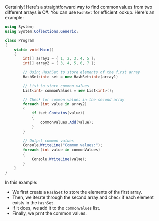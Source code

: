 Certainly! Here's a straightforward way to find common values from two different arrays in C#. You can use `HashSet` for efficient lookup. Here's an example:

```csharp
using System;
using System.Collections.Generic;

class Program
{
    static void Main()
    {
        int[] array1 = { 1, 2, 3, 4, 5 };
        int[] array2 = { 3, 4, 5, 6, 7 };

        // Using HashSet to store elements of the first array
        HashSet<int> set = new HashSet<int>(array1);

        // List to store common values
        List<int> commonValues = new List<int>();

        // Check for common values in the second array
        foreach (int value in array2)
        {
            if (set.Contains(value))
            {
                commonValues.Add(value);
            }
        }

        // Output common values
        Console.WriteLine("Common values:");
        foreach (int value in commonValues)
        {
            Console.WriteLine(value);
        }
    }
}
```

In this example:
- We first create a `HashSet` to store the elements of the first array.
- Then, we iterate through the second array and check if each element exists in the `HashSet`.
- If it does, we add it to the `commonValues` list.
- Finally, we print the common values.
